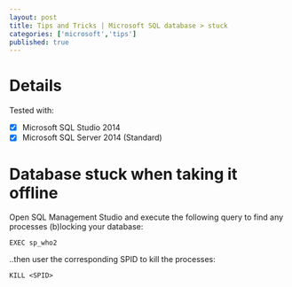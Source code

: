```yaml
---
layout: post
title: Tips and Tricks | Microsoft SQL database > stuck
categories: ['microsoft','tips']
published: true
---
```

# Details
Tested with:
-[x] Microsoft SQL Studio 2014
-[x] Microsoft SQL Server 2014 (Standard)

# Database stuck when taking it offline
Open SQL Management Studio and execute the following
query to find any processes (b)locking your database:
```
EXEC sp_who2
```

..then user the corresponding SPID to kill the processes:
```
KILL <SPID>
```

